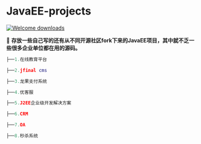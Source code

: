 # JavaEE-projects
[![Welcome downloads](https://img.shields.io/badge/downloads-349m%20total-brightgreen.svg)](https://github.com/ScarlettRay/JavaEE-projects/archive/master.zip)

:100: **存放一些自己写的还有从不同开源社区fork下来的JavaEE项目，其中就不乏一些很多企业单位都在用的源码。**
```lua
├──1.在线教育平台

├──2.jfinal cms

├──3.龙果支付系统

├──4.优客服

├──5.J2EE企业级开发解决方案

├──6.CRM

├──7.OA

├──8.秒杀系统
```
